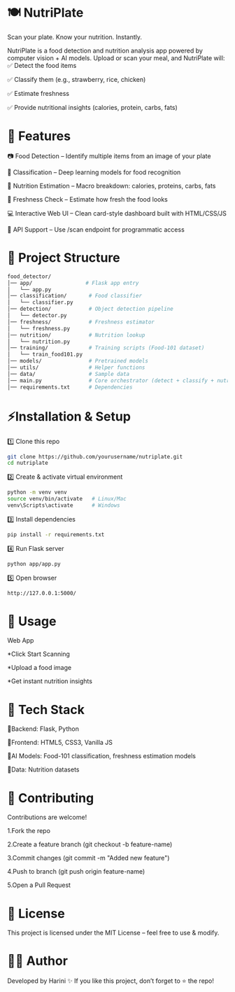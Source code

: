 # **🍽️ NutriPlate**

Scan your plate. Know your nutrition. Instantly.

NutriPlate is a food detection and nutrition analysis app powered by computer vision + AI models.
Upload or scan your meal, and NutriPlate will:
✅ Detect the food items

✅ Classify them (e.g., strawberry, rice, chicken)

✅ Estimate freshness

✅ Provide nutritional insights (calories, protein, carbs, fats)

# **🚀 Features**

📷 Food Detection – Identify multiple items from an image of your plate

🧠 Classification – Deep learning models for food recognition

🍏 Nutrition Estimation – Macro breakdown: calories, proteins, carbs, fats

🌱 Freshness Check – Estimate how fresh the food looks

💻 Interactive Web UI – Clean card-style dashboard built with HTML/CSS/JS

🔄 API Support – Use /scan endpoint for programmatic access

# **📂 Project Structure**
```bash
food_detector/
│── app/                 # Flask app entry
│   └── app.py
│── classification/       # Food classifier
│   └── classifier.py
│── detection/            # Object detection pipeline
│   └── detector.py
│── freshness/            # Freshness estimator
│   └── freshness.py
│── nutrition/            # Nutrition lookup
│   └── nutrition.py
│── training/             # Training scripts (Food-101 dataset)
│   └── train_food101.py
│── models/               # Pretrained models
│── utils/                # Helper functions
│── data/                 # Sample data
│── main.py               # Core orchestrator (detect + classify + nutrition)
│── requirements.txt      # Dependencies
```
# **⚡Installation & Setup**

1️⃣ Clone this repo
```bash
git clone https://github.com/yourusername/nutriplate.git
cd nutriplate
```
2️⃣ Create & activate virtual environment
```bash
python -m venv venv
source venv/bin/activate   # Linux/Mac
venv\Scripts\activate      # Windows
```
3️⃣ Install dependencies
```bash
pip install -r requirements.txt
```
4️⃣ Run Flask server
```bash
python app/app.py
```
5️⃣ Open browser
```bash
http://127.0.0.1:5000/
```
# **🎯 Usage**
Web App

*Click Start Scanning

*Upload a food image

*Get instant nutrition insights

# **🧠 Tech Stack**
🎯Backend: Flask, Python

🎯Frontend: HTML5, CSS3, Vanilla JS

🎯AI Models: Food-101 classification, freshness estimation models

🎯Data: Nutrition datasets

# **🤝 Contributing**
Contributions are welcome!

1.Fork the repo

2.Create a feature branch (git checkout -b feature-name)

3.Commit changes (git commit -m "Added new feature")

4.Push to branch (git push origin feature-name)

5.Open a Pull Request

# **📜 License**
This project is licensed under the MIT License – feel free to use & modify.

# **👨‍💻 Author**

Developed by Harini ✨
If you like this project, don’t forget to ⭐ the repo!

